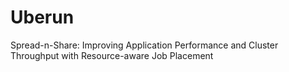 # Uberun
Spread-n-Share: Improving Application Performance and Cluster Throughput with Resource-aware Job Placement
